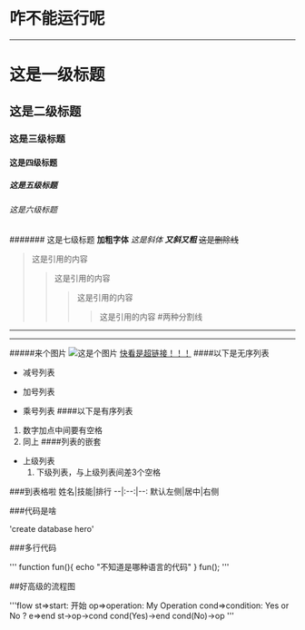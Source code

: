# 咋不能运行呢
---
# 这是一级标题
## 这是二级标题
### 这是三级标题
#### 这是四级标题
##### 这是五级标题
###### 这是六级标题
####### 这是七级标题
**加粗字体**
*这是斜体*
***又斜又粗***
~~这是删除线~~
>这是引用的内容
>>这是引用的内容
>>>这是引用的内容
>>>>这是引用的内容
#两种分割线
***
---
#####来个图片
![这是个图片](https://github.com/dong-wow/biubiubiu.github.io/blob/master/images/jekyll-now-theme-screenshot.jpg "都说是图片了")
[快看是超链接！！！](https://www.jianshu.com/p/191d1e21f7ed/)
####以下是无序列表
- 减号列表
+ 加号列表
* 乘号列表
####以下是有序列表
1. 数字加点中间要有空格
2. 同上
####列表的嵌套
+ 上级列表
   1. 下级列表，与上级列表间差3个空格

###到表格啦
姓名|技能|排行
--|:--:|--:
默认左侧|居中|右侧

###代码是啥

'create database hero'

###多行代码

'''
function fun(){
  echo "不知道是哪种语言的代码"
}
fun();
'''

##好高级的流程图

'''flow
st=>start: 开始
op=>operation: My Operation
cond=>condition: Yes or No ?
e=>end
st->op->cond
cond(Yes)->end
cond(No)->op
'''

